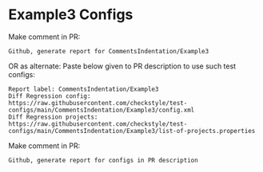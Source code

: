 # Example3 Configs
Make comment in PR:
```
Github, generate report for CommentsIndentation/Example3
```
OR as alternate:
Paste below given to PR description to use such test configs:
```
Report label: CommentsIndentation/Example3
Diff Regression config: https://raw.githubusercontent.com/checkstyle/test-configs/main/CommentsIndentation/Example3/config.xml
Diff Regression projects: https://raw.githubusercontent.com/checkstyle/test-configs/main/CommentsIndentation/Example3/list-of-projects.properties
```
Make comment in PR:
```
Github, generate report for configs in PR description
```
